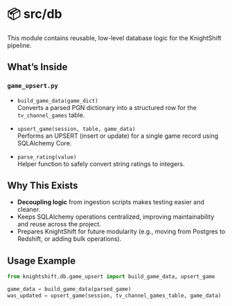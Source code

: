 # 📦 src/db

This module contains reusable, low-level database logic for the KnightShift pipeline.

## What’s Inside

### `game_upsert.py`
- `build_game_data(game_dict)`  
  Converts a parsed PGN dictionary into a structured row for the `tv_channel_games` table.

- `upsert_game(session, table, game_data)`  
  Performs an UPSERT (insert or update) for a single game record using SQLAlchemy Core.

- `parse_rating(value)`  
  Helper function to safely convert string ratings to integers.

## Why This Exists

- **Decoupling logic** from ingestion scripts makes testing easier and cleaner.
- Keeps SQLAlchemy operations centralized, improving maintainability and reuse across the project.
- Prepares KnightShift for future modularity (e.g., moving from Postgres to Redshift, or adding bulk operations).

## Usage Example

```python
from knightshift.db.game_upsert import build_game_data, upsert_game

game_data = build_game_data(parsed_game)
was_updated = upsert_game(session, tv_channel_games_table, game_data)
